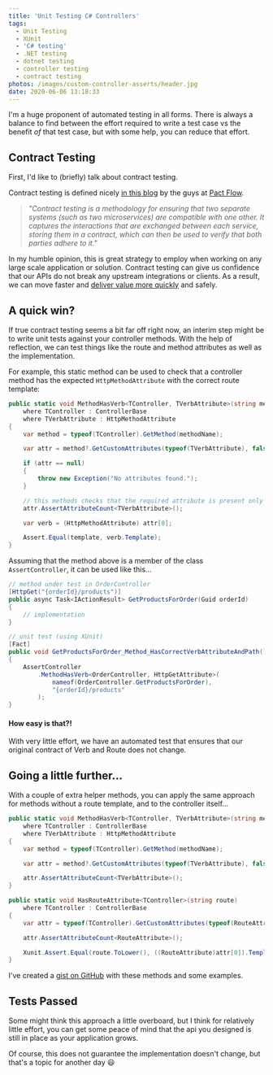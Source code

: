 ```yaml
---
title: 'Unit Testing C# Controllers'
tags:
  - Unit Testing
  - XUnit
  - 'C# testing'
  - .NET testing
  - dotnet testing
  - controller testing
  - contract testing
photos: /images/custom-controller-asserts/header.jpg
date: 2020-06-06 13:18:33
---
```



I'm a huge proponent of automated testing in all forms. There is always a balance to find between the effort required to write a test case vs the benefit *of* that test case, but with some help, you can reduce that effort.

## Contract Testing
First, I'd like to (briefly) talk about contract testing.

Contract testing is defined nicely [in this blog](https://pactflow.io/blog/what-is-contract-testing/) by the guys at [Pact Flow](https://pactflow.io/).

> *"Contract testing is a methodology for ensuring that two separate systems (such as two microservices) are compatible with one other. It captures the interactions that are exchanged between each service, storing them in a contract, which can then be used to verify that both parties adhere to it."*

In my humble opinion, this is great strategy to employ when working on any large scale application or solution. Contract testing can give us confidence that our APIs do not break any upstream integrations or clients. As a result, we can move faster and [deliver value more quickly](https://amcn41r.github.io/blog/2017/05/19/just-the-salt/) and safely.

## A quick win?
If true contract testing seems a bit far off right now, an interim step might be to write unit tests against your controller methods. With the help of reflection, we can test things like the route and method attributes as well as the implementation.

For example, this static method can be used to check that a controller method has the expected `HttpMethodAttribute` with the correct route template:
```csharp
public static void MethodHasVerb<TController, TVerbAttribute>(string methodName, string template)
    where TController : ControllerBase
    where TVerbAttribute : HttpMethodAttribute
{
    var method = typeof(TController).GetMethod(methodName);

    var attr = method?.GetCustomAttributes(typeof(TVerbAttribute), false).ToList();

    if (attr == null)
    {
        throw new Exception("No attributes found.");
    }

    // this methods checks that the required attribute is present only once
    attr.AssertAttributeCount<TVerbAttribute>();

    var verb = (HttpMethodAttribute) attr[0];

    Assert.Equal(template, verb.Template);
}
```

Assuming that the method above is a member of the class `AssertController`, it can be used like this...
```csharp
// method under test in OrderController
[HttpGet("{orderId}/products")]
public async Task<IActionResult> GetProductsForOrder(Guid orderId)
{
    // implementation
}

// unit test (using XUnit)
[Fact]
public void GetProductsForOrder_Method_HasCorrectVerbAttributeAndPath()
{
    AssertController
        .MethodHasVerb<OrderController, HttpGetAttribute>(
            nameof(OrderController.GetProductsForOrder),
            "{orderId}/products"
        );
}
```

#### How easy is that?!
With very little effort, we have an automated test that ensures that our original contract of Verb and Route does not change.


## Going a little further...
With a couple of extra helper methods, you can apply the same approach for methods without a route template, and to the controller itself...

```csharp
public static void MethodHasVerb<TController, TVerbAttribute>(string methodName)
    where TController : ControllerBase
    where TVerbAttribute : HttpMethodAttribute
{
    var method = typeof(TController).GetMethod(methodName);

    var attr = method?.GetCustomAttributes(typeof(TVerbAttribute), false).ToList();

    attr.AssertAttributeCount<TVerbAttribute>();
}

public static void HasRouteAttribute<TController>(string route)
    where TController : ControllerBase
{
    var attr = typeof(TController).GetCustomAttributes(typeof(RouteAttribute), false).ToList();

    attr.AssertAttributeCount<RouteAttribute>();

    Xunit.Assert.Equal(route.ToLower(), ((RouteAttribute)attr[0]).Template.ToLower());
}
```

I've created a [gist on GitHub](http://gist.github.com/AMCN41R/7331c282a60c46f1b9ee5a0fc0933d9a) with these methods and some examples.


## Tests Passed
Some might think this approach a little overboard, but I think for relatively little effort, you can get some peace of mind that the api you designed is still in place as your application grows.

Of course, this does not guarantee the implementation doesn't change, but that's a topic for another day :smiley:
